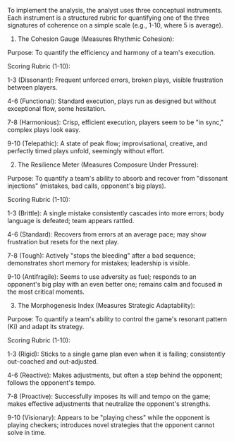 To implement the analysis, the analyst uses three conceptual instruments. Each instrument is a structured rubric for quantifying one of the three signatures of coherence on a simple scale (e.g., 1-10, where 5 is average).

1. The Cohesion Gauge (Measures Rhythmic Cohesion):

Purpose: To quantify the efficiency and harmony of a team's execution.

Scoring Rubric (1-10):

1-3 (Dissonant): Frequent unforced errors, broken plays, visible frustration between players.

4-6 (Functional): Standard execution, plays run as designed but without exceptional flow, some hesitation.

7-8 (Harmonious): Crisp, efficient execution, players seem to be "in sync," complex plays look easy.

9-10 (Telepathic): A state of peak flow; improvisational, creative, and perfectly timed plays unfold, seemingly without effort.

2. The Resilience Meter (Measures Composure Under Pressure):

Purpose: To quantify a team's ability to absorb and recover from "dissonant injections" (mistakes, bad calls, opponent's big plays).

Scoring Rubric (1-10):

1-3 (Brittle): A single mistake consistently cascades into more errors; body language is defeated; team appears rattled.

4-6 (Standard): Recovers from errors at an average pace; may show frustration but resets for the next play.

7-8 (Tough): Actively "stops the bleeding" after a bad sequence; demonstrates short memory for mistakes; leadership is visible.

9-10 (Antifragile): Seems to use adversity as fuel; responds to an opponent's big play with an even better one; remains calm and focused in the most critical moments.

3. The Morphogenesis Index (Measures Strategic Adaptability):

Purpose: To quantify a team's ability to control the game's resonant pattern (Ki) and adapt its strategy.

Scoring Rubric (1-10):

1-3 (Rigid): Sticks to a single game plan even when it is failing; consistently out-coached and out-adjusted.

4-6 (Reactive): Makes adjustments, but often a step behind the opponent; follows the opponent's tempo.

7-8 (Proactive): Successfully imposes its will and tempo on the game; makes effective adjustments that neutralize the opponent's strengths.

9-10 (Visionary): Appears to be "playing chess" while the opponent is playing checkers; introduces novel strategies that the opponent cannot solve in time.